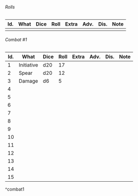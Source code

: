 

###### Rolls
| Id. | What | Dice | Roll | Extra | Adv. | Dis. | Note |
| --- | ---- | ---- | ---- | ----- | ---- | ---- | ---- |
|     |      |      |      |       |      |      |      |

###### Combat #1
| Id. | What       | Dice | Roll | Extra | Adv. | Dis. | Note |
| --- | ---------- | ---- | ---- | ----- | ---- | ---- | ---- |
| 1   | Initiative | d20  | 17   |       |      |      |      |
| 2   | Spear      | d20  | 12   |       |      |      |      |
| 3   | Damage     | d6   | 5    |       |      |      |      |
| 4   |            |      |      |       |      |      |      |
| 5   |            |      |      |       |      |      |      |
| 6   |            |      |      |       |      |      |      |
| 7   |            |      |      |       |      |      |      |
| 8   |            |      |      |       |      |      |      |
| 9   |            |      |      |       |      |      |      |
| 10  |            |      |      |       |      |      |      |
| 11  |            |      |      |       |      |      |      |
| 12  |            |      |      |       |      |      |      |
| 13  |            |      |      |       |      |      |      |
| 14  |            |      |      |       |      |      |      |
| 15  |            |      |      |       |      |      |      |
^combat1